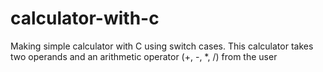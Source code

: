 # calculator-with-c
Making simple calculator with C using switch cases. This calculator takes two operands and an arithmetic operator (+, -, *, /) from the user
